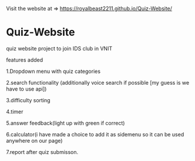 Visit the website at => https://royalbeast2211.github.io/Quiz-Website/

# Quiz-Website
quiz website project to join IDS club in VNIT

features added

1.Dropdown menu with quiz categories

2.search functionality (additionally voice search if possible [my guess is we have to use api])

3.difficulty sorting

4.timer

5.answer feedback(light up with green if correct)

6.calculator(i have made a choice to add it as sidemenu so it can be used anywhere on our page)

7.report after quiz submisson.


